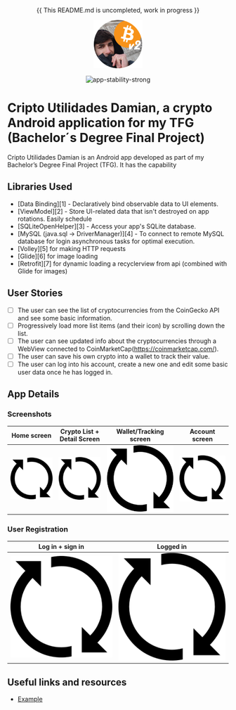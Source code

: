 <p align="center">
  {{ This README.md is uncompleted, work in progress }}
</p>

<p align="center">
  <img src="./app/src/main/res/drawable/damian_bitcoin_utils_icono_v2_cutre_redondo.png" alt="Cripto_Utilidades_Damian" width="110" />
</p>

<div align="center">

![app-stability-strong](https://img.shields.io/badge/app-stability-strong-green.svg)

</div>

# Cripto Utilidades Damian, a crypto Android application for my TFG (Bachelor´s Degree Final Project)

Cripto Utilidades Damian is an Android app developed as part of my Bachelor’s Degree Final Project (TFG). It has the capability

## Libraries Used 

  * [Data Binding][1] - Declaratively bind observable data to UI elements.
  * [ViewModel][2] - Store UI-related data that isn't destroyed on app rotations. Easily schedule
  * [SQLiteOpenHelper][3] - Access your app's SQLite database.
  * [MySQL (java.sql -> DriverManager)][4] - To connect to remote MySQL database for login
     asynchronous tasks for optimal execution.
  * [Volley][5] for making HTTP requests
  * [Glide][6] for image loading
  * [Retrofit][7] for dynamic loading a recyclerview from api (combined with Glide for images)

## User Stories

- [ ] The user can see the list of cryptocurrencies from the CoinGecko API and see some basic information.
- [ ] Progressively load more list items (and their icon) by scrolling down the list.
- [ ] The user can see updated info about the cryptocurrencies through a WebView connected to CoinMarketCap(https://coinmarketcap.com/).
- [ ] The user can save his own crypto into a wallet to track their value.
- [ ] The user can log into his account, create a new one and edit some basic user data once he has logged in.

## App Details

### Screenshots

| Home screen  | Crypto List + Detail Screen | Wallet/Tracking screen | Account screen |
| :-: | :-: | :-: | :-: |
| ![Home screen](./app/src/main/res/drawable/icono_cargando.png) | ![Crypto List + Detail Screen](./app/src/main/res/drawable/icono_cargando.png) | ![Wallet/Tracking screen](./app/src/main/res/drawable/icono_cargando.png) | ![Account screen](./app/src/main/res/drawable/icono_cargando.png) |

### User Registration

| Log in + sign in  | Logged in |
| :-: | :-: |
| ![Log in + sign in](./app/src/main/res/drawable/icono_cargando.png) | ![Logged in](./app/src/main/res/drawable/icono_cargando.png)  |

## Useful links and resources
- [Example](https://www.google.com/)
